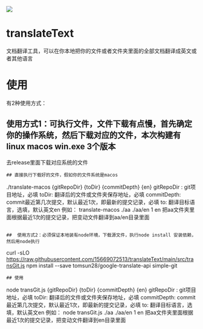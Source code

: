 ![](./assets/logo.svg)
# translateText

文档翻译工具，可以在你本地把你的文件或者文件夹里面的全部文档翻译成英文或者其他语言


# 使用
有2种使用方式：
## 使用方式1：可执行文件，文件下载有点慢，首先确定你的操作系统，然后下载对应的文件，本次构建有linux macos win.exe 3个版本
去release里面下载对应系统的文件

````
## 直接执行下载好的文件，假如你的文件系统是macos
````
./translate-macos {gitRepoDir} {toDir} {commitDepth} {en} 
gitRepoDir : git项目地址，必填
toDir: 翻译后的文件或文件夹保存地址，必填
commitDepth: commit最近第几次提交，默认最近1次，即最新的提交记录，必填
to: 翻译目标语言，选填，默认英文en
例如：
translate-macos ./aa ./aa/en 1 en  把aa文件夹里面根据最近1次的提交记录，把变动文件翻译到aa/en目录里面
````

##  使用方式2：必须保证本地装有node环境，下载源文件，执行node install 安装依赖，然后用node执行
````
curl -sLO https://raw.githubusercontent.com/15669072513/translateText/main/src/transGit.js
npm install --save  tomsun28/google-translate-api    simple-git
````
## 使用 
````
node transGit.js {gitRepoDir} {toDir} {commitDepth} {en} 
gitRepoDir : git项目地址，必填
toDir: 翻译后的文件或文件夹保存地址，必填
commitDepth: commit最近第几次提交，默认最近1次，即最新的提交记录，必填
to: 翻译目标语言，选填，默认英文en
例如：
node transGit.js ./aa ./aa/en 1 en  把aa文件夹里面根据最近1次的提交记录，把变动文件翻译到en目录里面
````